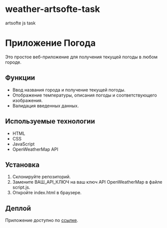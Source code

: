 # weather-artsofte-task
artsofte js task

# Приложение Погода

Это простое веб-приложение для получения текущей погоды в любом городе. 

## Функции

- Ввод названия города и получение текущей погоды.
- Отображение температуры, описания погоды и соответствующего изображения.
- Валидация введенных данных.

## Используемые технологии

- HTML
- CSS
- JavaScript
- OpenWeatherMap API

## Установка

1. Склонируйте репозиторий.
2. Замените ВАШ_API_КЛЮЧ на ваш ключ API OpenWeatherMap в файле script.js.
3. Откройте index.html в браузере.

## Деплой

Приложение доступно по [ссылке](URL_ВАШЕГО_ДЕПЛОЯ).
